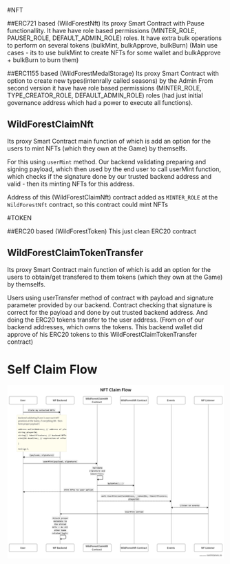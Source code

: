 #NFT

##ERC721 based (WildForestNft)
Its proxy Smart Contract with Pause functionallity.
It have have role based permissions (MINTER_ROLE, PAUSER_ROLE, DEFAULT_ADMIN_ROLE) roles.
It have extra bulk operations to perform on several tokens (bulkMint, bulkApprove, bulkBurn)
(Main use cases - its to use bulkMint to create NFTs for some wallet and bulkApprove + bulkBurn to burn them)

##ERC1155 based (WildForestMedalStorage)
Its proxy Smart Contract with option to create new types(intenrally called seasons) by the Admin
From second version it have have role based permissions (MINTER_ROLE, TYPE_CREATOR_ROLE, DEFAULT_ADMIN_ROLE) roles (had just initial governance address which had a power to execute all functions).

## WildForestClaimNft
Its proxy Smart Contract main function of which is add an option for the users to mint NFTs (which they own at the Game) by themselfs.

For this using `userMint` method. Our backend validating preparing and signing payload, 
which then used by the end user to call userMint function, 
which checks if the signature done by our trusted backend address and valid - then its
minting NFTs for this address.

Address of this (WildForestClaimNft) contract added as `MINTER_ROLE` at the `WildForestNft` contract,
so this contract could mint NFTs

#TOKEN

##ERC20 based (WildForestToken)
This just clean ERC20 contract

## WildForestClaimTokenTransfer
Its proxy Smart Contract main function of which is add an option for the users to obtain/get transfered to them tokens (which they own at the Game) by themselfs.

Users using userTransfer method of contract with payload and signature parameter provided by our backend.
Contract checking that signature is correct for the payload and done by out trusted backend address.
And doing the ERC20 tokens transfer to the user address. (From on of our backend addresses, which owns the tokens. This backend wallet did approve of his ERC20 tokens to this WildForestClaimTokenTransfer contract)


# Self Claim Flow
![](docs/NFT-claim-flow.png)